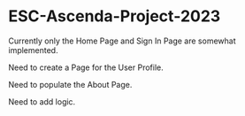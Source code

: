 # ESC-Ascenda-Project-2023
<p>Currently only the Home Page and Sign In Page are somewhat implemented.</p>
<p>Need to create a Page for the User Profile.</p>
<p>Need to populate the About Page.</p>
<p>Need to add logic.</p>
